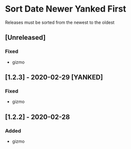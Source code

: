 # Sort Date Newer Yanked First
Releases must be sorted from the newest to the oldest
## [Unreleased]
### Fixed
- gizmo
## [1.2.3] - 2020-02-29 [YANKED]
### Fixed
- gizmo
## [1.2.2] - 2020-02-28
### Added
- gizmo
